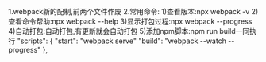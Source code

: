 1.webpack新的配制,前两个文件作废
2.常用命令:
  1)查看版本:npx webpack -v
  2)查看命令帮助:npx webpack --help
  3)显示打包过程:npx webpack --progress
  4)自动打包:自动打包,有更新就会自动打包
  5)添加npm脚本:npm run build一同执行
  	  "scripts": {
			"start": "webpack serve"
    		"build": "webpack --watch --progress"
  		},